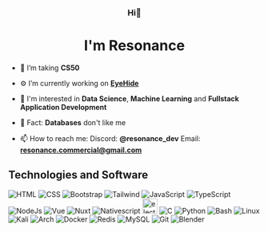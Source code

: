 <h3 align="center">Hi👋</h3>
<h1 align="center">I'm Resonance</h1>

- 🌱 I’m taking **CS50**

- ⚙️ I’m currently working on **[EyeHide](https://eyehide.org)**

- 👀 I'm interested in **Data Science**, **Machine Learning** and **Fullstack Application Development**

- 💬 Fact: **Databases** don't like me

- 📫 How to reach me: Discord: **@resonance_dev** Email: **resonance.commercial@gmail.com**

## Technologies and Software

![HTML](https://img.icons8.com/color/30/html-5.png)
![CSS](https://img.icons8.com/color/30/css3.png)
![Bootstrap](https://img.icons8.com/color-glass/30/bootstrap.png)
![Tailwind](https://img.icons8.com/color/30/tailwind_css.png)
![JavaScript](https://img.icons8.com/color/30/javascript.png)
![TypeScript](https://img.icons8.com/color/30/typescript.png)
![NodeJs](https://img.icons8.com/color/30/nodejs.png)
![Vue](https://img.icons8.com/color/30/vue-js.png)
![Nuxt](https://img.icons8.com/color/30/nuxt-jc.png)
![Nativescript](https://img.icons8.com/external-tal-revivo-color-tal-revivo/30/external-nativescript-is-an-open-source-framework-to-develop-apps-logo-color-tal-revivo.png)
<img src="https://www.electronjs.org/assets/img/favicon.ico" width="30" height="30" alt="electon">
![C](https://img.icons8.com/color/30/c-programming.png)
![Python](https://img.icons8.com/color/30/python--v1.png)
![Bash](https://img.icons8.com/color/30/bash.png)
![Linux](https://img.icons8.com/color/30/linux--v1.png)
![Kali](https://img.icons8.com/color/30/kali-linux.png)
![Arch](https://img.icons8.com/material-outlined/30/2266EE/arch-linux.png)
![Docker](https://img.icons8.com/external-tal-revivo-color-tal-revivo/30/external-docker-a-set-of-coupled-software-as-a-service-logo-color-tal-revivo.png)
![Redis](https://img.icons8.com/color/30/redis--v1.png)
![MySQL](https://img.icons8.com/color/30/mysql-logo.png)
![Git](https://img.icons8.com/color/30/git.png)
![Blender](https://img.icons8.com/color/30/blender-3d.png)

